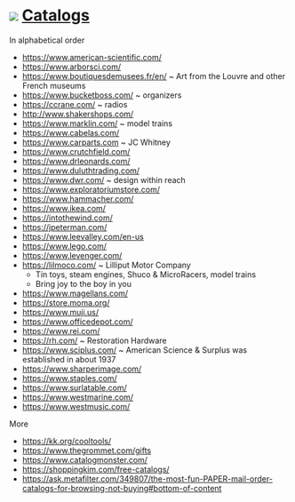 # [![]( https://theo-armour.github.io/lib/assets/icons/mark-github.svg )]( https://github.com/theo-armour/2021/tree/main/bookmarks "Source code on GitHub") [Catalogs]( https://theo-armour.github.io/bookmarks/catalog.html )


In alphabetical order

* https://www.american-scientific.com/
* https://www.arborsci.com/
* https://www.boutiquesdemusees.fr/en/ ~ Art from the Louvre and other French museums
* https://www.bucketboss.com/ ~ organizers
* https://ccrane.com/ ~ radios
* http://www.shakershops.com/
* https://www.marklin.com/ ~ model trains
* https://www.cabelas.com/
* https://www.carparts.com ~ JC Whitney
* https://www.crutchfield.com/
* https://www.drleonards.com/
* https://www.duluthtrading.com/
* https://www.dwr.com/ ~ design within reach
* https://www.exploratoriumstore.com/
* https://www.hammacher.com/
* https://www.ikea.com/
* https://intothewind.com/
* https://jpeterman.com/
* https://www.leevalley.com/en-us
* https://www.lego.com/
* https://www.levenger.com/
* https://lilmoco.com/ ~ Lilliput Motor Company
	* Tin toys, steam engines, Shuco & MicroRacers, model trains
	* Bring joy to the boy in you
* https://www.magellans.com/
* https://store.moma.org/
* https://www.muji.us/
* https://www.officedepot.com/
* https://www.rei.com/
* https://rh.com/ ~ Restoration Hardware
* https://www.sciplus.com/ ~ American Science & Surplus was established in about 1937
* https://www.sharperimage.com/
* https://www.staples.com/
* https://www.surlatable.com/
* https://www.westmarine.com/
* https://www.westmusic.com/

More

* https://kk.org/cooltools/
* https://www.thegrommet.com/gifts
* https://www.catalogmonster.com/
* https://shoppingkim.com/free-catalogs/
* https://ask.metafilter.com/349807/the-most-fun-PAPER-mail-order-catalogs-for-browsing-not-buying#bottom-of-content